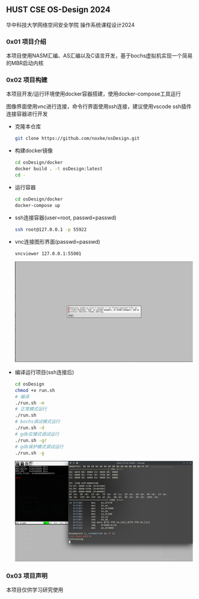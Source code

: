 ## HUST CSE OS-Design 2024

华中科技大学网络空间安全学院 操作系统课程设计2024

### 0x01 项目介绍

本项目使用NASM汇编、AS汇编以及C语言开发，基于bochs虚拟机实现一个简易的MBR启动内核

### 0x02 项目构建

本项目开发/运行环境使用docker容器搭建，使用docker-compose工具运行

图像界面使用vnc进行连接，命令行界面使用ssh连接，建议使用vscode ssh插件连接容器进行开发

- 克隆本仓库
  
  ```bash
  git clone https://github.com/noxke/osDesign.git
  ```

- 构建docker镜像
  
  ```bash
  cd osDesign/docker
  docker build . -t osDesign:latest
  cd -
  ```

- 运行容器
  
  ```bash
  cd osDesign/docker
  docker-compose up
  ```

- ssh连接容器(user=root, passwd=passwd)
  
  ```bash
  ssh root@127.0.0.1 -p 55922
  ```

- vnc连接图形界面(passwd=passwd)
  
  ```bash
  vncviewer 127.0.0.1:55901
  ```
  
  ![](assets/2024-03-24-23-01-24-image.png)

- 编译运行项目(ssh连接后)
  
  ```bash
  cd osDesign
  chmod +x run.sh
  # 编译
  ./run.sh -m
  # 正常模式运行
  ./run.sh
  # bochs调试模式运行
  ./run.sh -d
  # gdb实模式调试运行
  ./run.sh -gr
  # gdb保护模式调试运行
  ./run.sh -g
  ```
  
  ![](assets/2024-03-24-23-06-26-image.png)

### 0x03 项目声明

本项目仅供学习研究使用
